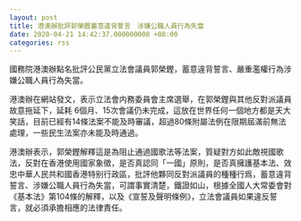 ```yaml
---
layout: post
title: 港澳辦批評郭榮鏗蓄意違背誓言　涉嫌公職人員行為失當
date: 2020-04-21 14:42:37.000000000 +08:00
categories: rss
---
```


國務院港澳辦點名批評公民黨立法會議員郭榮鏗，蓄意違背誓言、嚴重濫權行為涉嫌公職人員行為失當。

港澳辦在網站發文，表示立法會内務委員會主席選舉，在郭榮鏗與其他反對派議員故意拖延下，延耗 6個月、15次會議仍未完成，這放在世界任何一個地方都是天大笑話，目前已經有14條法案不能及時審議，超過80條附屬法例在限期屆滿前無法處理，一些民生法案亦未能及時通過。

港澳辦表示，郭榮鏗解釋這是為阻止通過國歌法等法案，質疑對方如此敵視國歌法，反對在香港使用國家象徵，是否真認同「一國」原則，是否真擁護基本法、效忠中華人民共和國香港特别行政區，批評他夥同反對派議員的種種行爲，蓄意違背誓言、涉嫌公職人員行為失當，可謂事實清楚，鐵證如山，根據全國人大常委會對《基本法》第104條的解釋，以及《宣誓及聲明條例》，立法會議員如果違反誓言，就必須承擔相應的法律責任。
